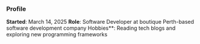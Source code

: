 ### Profile
**Started**: March 14, 2025
**Role**: Software Developer at boutique Perth-based software development company
Hobbies**: Reading tech blogs and exploring new programming frameworks